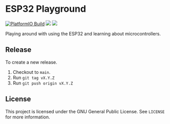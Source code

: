 # ESP32 Playground
[![PlatformIO Build](https://github.com/jonathanlo411/esp32-playground/actions/workflows/build.yml/badge.svg)](https://github.com/jonathanlo411/esp32-playground/actions/workflows/build.yml)
<a href="https://github.com/jonathanlo411/esp32-playground/releases"><img src="https://img.shields.io/github/v/release/jonathanlo411/esp32-playground?color=f56827"></a>
<a href="https://github.com/jonathanlo411/esp32-playground/blob/main/LICENSE"><img src="https://img.shields.io/github/license/jonathanlo411/esp32-playground"></a>

Playing around with using the ESP32 and learning about microcontrollers.

## Release
To create a new release.
1. Checkout to `main`.
2. Run `git tag vX.Y.Z`
3. Run `git push origin vX.Y.Z`

## License
This project is licensed under the GNU General Public License. See `LICENSE` for more information.
